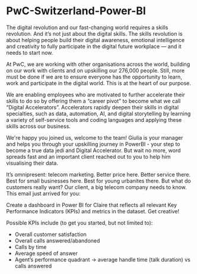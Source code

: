 # PwC-Switzerland-Power-BI

The digital revolution and our fast-changing world requires a skills revolution. And it’s not just about the digital skills. The skills revolution is about helping people build their digital awareness, emotional intelligence and creativity to fully participate in the digital future workplace — and it needs to start now.

At PwC, we are working with other organisations across the world, building on our work with clients and on upskilling our 276,000 people. Still, more must be done if we are to ensure everyone has the opportunity to learn, work and participate in the digital world. This is at the heart of our purpose.

We are enabling employees who are motivated to further accelerate their skills to do so by offering them a “career pivot” to become what we call “Digital Accelerators”. Accelerators rapidly deepen their skills in digital specialties, such as data, automation, AI, and digital storytelling by learning a variety of self-service tools and coding languages and applying these skills across our business.

We're happy you joined us, welcome to the team! Giulia is your manager and helps you through your upskilling journey in PowerBI - your step to become a true data jedi and Digital Accelerator. But wait no more, word spreads fast and an important client reached out to you to help him visualising their data. 

It’s omnipresent: telecom marketing. Better price here. Better service there. Best for small businesses here. Best for young urbanites there. But what do customers really want? Our client, a big telecom company needs to know. This email just arrived for you:

Create a dashboard in Power BI for Claire that reflects all relevant Key Performance Indicators (KPIs) and metrics in the dataset. Get creative! 

Possible KPIs include (to get you started, but not limited to):

- Overall customer satisfaction
- Overall calls answered/abandoned
- Calls by time
- Average speed of answer
- Agent’s performance quadrant -> average handle time (talk duration) vs calls answered


